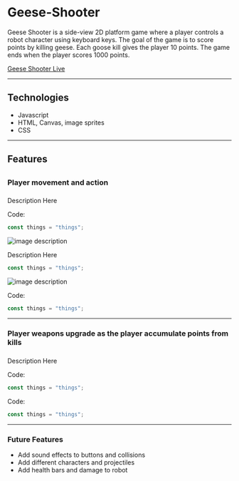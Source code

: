 # Geese-Shooter

Geese Shooter is a side-view 2D platform game where a player controls a robot character using keyboard keys. The goal of the game is to score points by killing geese. Each goose kill gives the player 10 points. The game ends when the player scores 1000 points.

[Geese Shooter Live](https://hongchris96.github.io/Geese-Shooter/)

------
## Technologies

* Javascript
* HTML, Canvas, image sprites
* CSS

------
## Features
##
### Player movement and action
###
Description Here

Code:
```javascript
const things = "things";
```

![image description]()

Description Here
```javascript
const things = "things";
```

![image description]()

Code:
```javascript
const things = "things";
```

------
### Player weapons upgrade as the player accumulate points from kills
###
Description Here

Code:
```javascript
const things = "things";
```

Code:
```javascript
const things = "things";
```

------
### Future Features

* Add sound effects to buttons and collisions
* Add different characters and projectiles
* Add health bars and damage to robot

